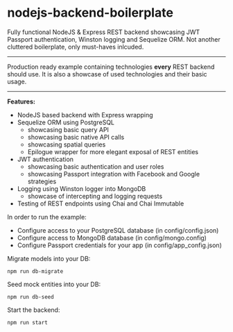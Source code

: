 # nodejs-backend-boilerplate
Fully functional NodeJS &amp; Express REST backend showcasing JWT Passport authentication, Winston logging and Sequelize ORM. Not another cluttered boilerplate, only must-haves inlcuded.

----------
Production ready example containing technologies **every** REST backend should use. It is also a showcase of used technologies and their basic usage.

----------
**Features:**

 - NodeJS based backend with Express wrapping
 - Sequelize ORM using PostgreSQL
	 - showcasing basic query API
	 - showcasing basic native API calls
	 - showcasing spatial queries
	 - Epilogue wrapper for more elegant exposal of REST entities
 - JWT authentication
	 - showcasing basic authentication and user roles
	 - showcasing Passport integration with Facebook and Google strategies
 - Logging using Winston logger into MongoDB
	 - showcase of intercepting and logging requests
 - Testing of REST endpoints using Chai and Chai Immutable


In order to run the example:
- Configure access to your PostgreSQL database (in config/config.json)
- Configure access to MongoDB database (in config/mongo.config)
- Configure Passport credentials for your app (in config/app_config.json)

Migrate models into your DB:

  `npm run db-migrate`

Seed mock entities into your DB:

  `npm run db-seed`

Start the backend:

  `npm run start`
